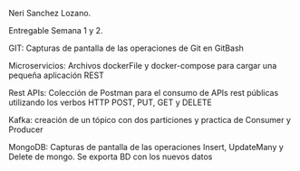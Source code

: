 Neri Sanchez Lozano.

Entregable Semana 1 y 2. 

GIT: Capturas de pantalla de las operaciones de Git en GitBash

Microservicios: Archivos dockerFile y docker-compose para cargar una pequeña aplicación REST

Rest APIs: Colección de Postman para el consumo de APIs rest públicas utilizando los verbos HTTP POST, PUT, GET y DELETE

Kafka: creación de un tópico con dos particiones y practica de Consumer y Producer

MongoDB: Capturas de pantalla de las operaciones Insert, UpdateMany y Delete de mongo. Se exporta BD con los nuevos datos

